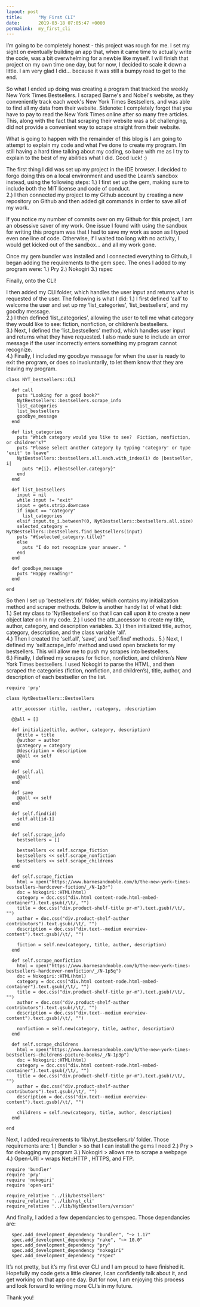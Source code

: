 ```yaml
---
layout: post
title:      "My First CLI"
date:       2019-03-18 07:05:47 +0000
permalink:  my_first_cli
---
```



I’m going to be completely honest - this project was rough for me.  I set my sight on eventually building an app that, when it came time to actually write the code, was a bit overwhelming for a newbie like myself.  I will finish that project on my own time one day, but for now, I decided to scale it down a little.  I am very glad I did… because it was still a bumpy road to get to the end. 
	
So what I ended up doing was creating a program that tracked the weekly New York Times Bestsellers.  I scraped Barne's and Nobel's website, as they conveniently track each week's New York Times Bestsellers, and was able to find all my data from their website.  Sidenote: I completely forgot that you have to pay to read the New York Times online after so many free articles.  This, along with the fact that scraping their website was a bit challenging, did not provide a convenient way to scrape straight from their website.
	
What is going to happen with the remainder of this blog is I am going to attempt to explain my code and what I’ve done to create my program.  I’m still having a hard time talking about my coding, so bare with me as I try to explain to the best of my abilities what I did.  Good luck!  :) 

The first thing I did was set up my project in the IDE browser.  I decided to forgo doing this on a local environment and used the Learn’s sandbox instead, using the following steps:
		1.) I first set up the gem, making sure to include both the MIT license and code of conduct.  
		2.) I then connected my project to my Github account by creating a new repository on Github and then added git commands in order to save all of my work.

If you notice my number of commits over on my Github for this project, I am an obsessive saver of my work.  One issue I found with using the sandbox for writing this program was that I had to save my work as soon as I typed even one line of code.  Otherwise, if I waited too long with no activity, I would get kicked out of the sandbox… and all my work gone.  

Once my gem bundler was installed and I connected everything to Github, I began adding the requirements to the gem spec.  The ones I added to my program were:
		1.) Pry
		2.) Nokogiri
		3.) rspec

Finally, onto the CLI! 

I then added my CLI folder, which handles the user input and returns what is requested of the user.  The following is what I did:
		1.) I first defined ‘call’ to welcome the user and set up my ‘list_categories’, ‘list_bestsellers’, and my goodby message.  
		2.) I then defined ‘list_categories’, allowing the user to tell me what category they would like to see: fiction, nonfiction, or children’s bestsellers.  
		3.) Next, I defined the ‘list_bestsellers’ method, which handles user input and returns what they have requested.  I also made sure to include an error message if the user incorrectly enters something my program cannot recognize.  
		4.) Finally, I included my goodbye message for when the user is ready to exit the program, or does so involuntarily, to let them know that they are leaving my program. 

```
class NYT_bestsellers::CLI 
  
  def call 
    puts "Looking for a good book?"
    NytBestsellers::bestsellers.scrape_info
    list_categories 
    list_bestsellers
    goodbye_message
  end 
  
  def list_categories
    puts "Which category would you like to see?  Fiction, nonfiction, or children's?"
    puts "Please select another category by typing 'category' or type 'exit' to leave"
    NytBestsellers::bestsellers.all.each.with_index(1) do |bestseller, i|
      puts "#{i}. #{bestseller.category}"
    end 
  end 
  
  def list_bestsellers
    input = nil 
    while input != "exit"
    input = gets.strip.downcase 
    if input == "category"
      list_categories 
    elsif input.to_i.between?(0, NytBestsellers::bestsellers.all.size)
    selected_category = NytBestsellers::bestsellers.find_bestsellers(input)
    puts "#{selected_category.title}"
    else
      puts "I do not recognize your answer. "
    end 
  end 
  
  def goodbye_message
    puts "Happy reading!"
  end
  
end
```
	

So then I set up ‘bestsellers.rb’. folder, which contains my initialization method and scraper methods.  Below is another handy list of what I did:  
		1.) Set my class to ‘NytBestsellers’ so that  I can call upon it to create a new object later on in my code.
		2.) I used the attr_accessor to create my title, author, category, and description variables.
		3.) I then initialized title, author, category, description, and the class variable ‘all’.  
		4.) Then I created the ‘self.all’,  ‘save’, and ‘self.find’ methods.. 
		5.) Next, I defined my ‘self.scrape_info’ method and used open brackets for my bestsellers.  This will allow me to push my scrapes into bestsellers.  
		6.) Finally, I defined my scrapes for fiction, nonfiction, and children’s New York Times bestsellers.  I used Nokogiri to parse the HTML, and then scraped the categories (fiction, nonfiction, and children’s), title, author, and description of each bestseller on the list.  

```
require 'pry'

class NytBestsellers::Bestsellers 
  
  attr_accessor :title, :author, :category, :description
  
  @@all = []
  
  def initialize(title, author, category, description)
    @title = title 
    @author = author 
    @category = category 
    @description = description
    @@all << self
  end 
  
  def self.all 
    @@all
  end 
  
  def save
    @@all << self 
  end 
  
  def self.find(id)
    self.all[id-1]
  end 
  
  def self.scrape_info
    bestsellers = []
    
    bestsellers << self.scrape_fiction
    bestsellers << self.scrape_nonfiction
    bestsellers << self.scrape_childrens
  end 
  
  def self.scrape_fiction
    html = open("https://www.barnesandnoble.com/b/the-new-york-times-bestsellers-hardcover-fiction/_/N-1p3r")
    doc = Nokogiri::HTML(html)
    category = doc.css("div.html content-node.html-embed-container").text.gsub(/\t/, "")
    title = doc.css("div.product-shelf-title pr-m").text.gsub(/\t/, "")
    author = doc.css("div.product-shelf-author contributors").text.gsub(/\t/, "")
    description = doc.css("div.text--medium overview-content").text.gsub(/\t/, "")
    
    fiction = self.new(category, title, author, description)
  end 
  
  def self.scrape_nonfiction
    html = open("https://www.barnesandnoble.com/b/the-new-york-times-bestsellers-hardcover-nonfiction/_/N-1p5q")
    doc = Nokogiri::HTML(html)
    category = doc.css("div.html content-node.html-embed-container").text.gsub(/\t/, "")
    title = doc.css("div.product-shelf-title pr-m").text.gsub(/\t/, "")
    author = doc.css("div.product-shelf-author contributors").text.gsub(/\t/, "")
    description = doc.css("div.text--medium overview-content").text.gsub(/\t/, "")
    
    nonfiction = self.new(category, title, author, description)
  end 
  
  def self.scrape_childrens
    html = open("https://www.barnesandnoble.com/b/the-new-york-times-bestsellers-childrens-picture-books/_/N-1p3p")
    doc = Nokogiri::HTML(html)
    category = doc.css("div.html content-node.html-embed-container").text.gsub(/\t/, "")
    title = doc.css("div.product-shelf-title pr-m").text.gsub(/\t/, "")
    author = doc.css("div.product-shelf-author contributors").text.gsub(/\t/, "")
    description = doc.css("div.text--medium overview-content").text.gsub(/\t/, "")
    
    childrens = self.new(category, title, author, description)
  end 
  
end 
```

Next, I added requirements to ‘lib/nyt_bestsellers.rb’ folder.  Those requirements are:
	  1.) Bundler > so that I can install the gems I need
		2.) Pry > for debugging my program 
		3.) Nokogiri > allows me to scrape a webpage
		4.) Open-URI > wraps Net::HTTP , HTTPS, and FTP.

```
require 'bundler'
require 'pry'
require 'nokogiri'
require 'open-uri'

require_relative '../lib/bestsellers'
require_relative '../lib/nyt_cli'
require_relative '../lib/NytBestsellers/version'
```


And finally, I added a few dependancies to gemspec.  Those dependancies are:
```
  spec.add_development_dependency "bundler", "~> 1.17"
  spec.add_development_dependency "rake", "~> 10.0"
  spec.add_development_dependency "pry"
  spec.add_development_dependency "nokogiri"
  spec.add_development_dependency "rspec"
```
	
	
It’s not pretty, but it’s my first ever CLI and I am proud to have finished it.  Hopefully my code gets a little cleaner, I can confidently talk about it, and get working on that app one day.  But for now, I am enjoying this process and look forward to writing more CLI’s in my future.  

Thank you! 

